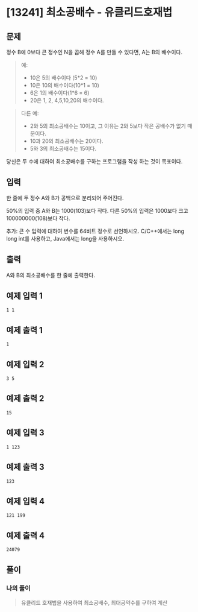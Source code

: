 # [13241] 최소공배수 - 유클리드호재법

## 문제

정수 B에 0보다 큰 정수인 N을 곱해 정수 A를 만들 수 있다면, A는 B의 배수이다.

> 예:
> 
> - 10은 5의 배수이다 (5*2 = 10)
> - 10은 10의 배수이다(10*1 = 10)
> - 6은 1의 배수이다(1*6 = 6)
> - 20은 1, 2, 4,5,10,20의 배수이다.

> 다른 예:
> 
> - 2와 5의 최소공배수는 10이고, 그 이유는 2와 5보다 작은 공배수가 없기 때문이다.
> - 10과 20의 최소공배수는 20이다.
> - 5와 3의 최소공배수는 15이다.

당신은 두 수에 대하여 최소공배수를 구하는 프로그램을 작성 하는 것이 목표이다.

## 입력

한 줄에 두 정수 A와 B가 공백으로 분리되어 주어진다.

50%의 입력 중 A와 B는 1000(103)보다 작다. 다른 50%의 입력은 1000보다 크고 100000000(108)보다 작다.

추가: 큰 수 입력에 대하여 변수를 64비트 정수로 선언하시오. C/C++에서는 long long int를 사용하고, Java에서는 long을 사용하시오.

## 출력

A와 B의 최소공배수를 한 줄에 출력한다.

## 예제 입력 1

```
1 1

```

## 예제 출력 1

```
1

```

## 예제 입력 2

```
3 5

```

## 예제 출력 2

```
15

```

## 예제 입력 3

```
1 123

```

## 예제 출력 3

```
123

```

## 예제 입력 4

```
121 199

```

## 예제 출력 4

```
24079
```

## 풀이

### 나의 풀이

> 유클리드 호재법을 사용하여 최소공배수, 최대공약수를 구하여 계산
>